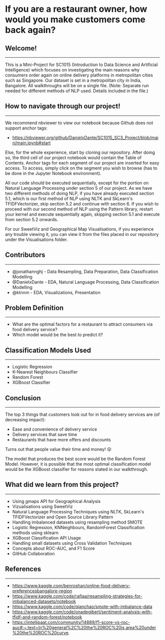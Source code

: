 # If you are a restaurant owner, **how** would you make customers come back again?

## Welcome!
---
This is a Mini-Project for SC1015 (Introduction to Data Science and Artificial Intelligence) which focuses on investigating the main reasons why consumers order again on online delivery platforms in metropolitan cities such as Singapore. Our dataset is set in a metropolitan city in India, Bangalore. All walkthroughs will be on a single file. (Note: Separate run needed for different methods of NLP used. Details included in the file.)

## How to navigate through our project!
---
We recommend nbviewer to view our notebook because Github does not support anchor tags:
- https://nbviewer.org/github/DanielxDante/SC1015_SC3_Project/blob/main/main.ipynb#start

Else, for the whole experience, start by cloning our repository. After doing so, the third cell of our project notebook would contain the Table of Contents. Anchor tags for each segment of our project are inserted for easy access. To access, simply click on the segment you wish to browse (has to be done in the Jupyter Notebook environment). 

All our code should be executed sequentially, except for the portion on Natural Language Processing under section 5 of our project. As we have two different methods of doing NLP, if you have already executed section 5.1, which is our first method of NLP using NLTK and SkLearn's TFIDFVectorizer, skip section 5.2 and continue with section 6. If you wish to proceed with our second method of NLP using the Pattern library, restart your kernel and execute sequentially again, skipping section 5.1 and execute from section 5.2 onwards.

For our SweetViz and Geographical Map Visualisations, if you experience any trouble viewing it, you can view it from the files placed in our repository under the Visualisations folder.  


## Contributors
---
- @jonathannghj - Data Resampling, Data Preparation, Data Classification Modelling
- @DanielxDante - EDA, Natural Language Processing, Data Classification Modelling
- @ktnnm - EDA, Visualizations, Presentation

## Problem Definition
---
- What are the optimal factors for a restaurant to attract consumers via food delivery service?
- Which model would be the best to predict it?

## Classification Models Used
---
- Logistic Regression
- K-Nearest Neighbours Classifier
- Random Forest
- XGBoost Classifier

## Conclusion
---
The top 3 things that customers look out for in food delivery services are (of decreasing impact):
- Ease and convenience of delivery service
- Delivery services that save time
- Restaurants that have more offers and discounts

Turns out that people value their time and money! :astonished:

The model that produces the best score would be the Random Forest Model. However, it is possible that the most optimal classification model would be the XGBoost classifier for reasons stated in our walkthrough.

## What did we learn from this project?
---
- Using gmaps API for Geographical Analysis
- Vizualisations using SweetViz
- Natural Language Processing Techniques using NLTK, SkLearn's TFIDFVectorizer and Open Source Library Pattern
- Handling imbalanced datasets using resampling method SMOTE
- Logistic Regression, KNNeighbours, RandomForest Classification methods using sklearn
- XGBoost Classification API Usage
- Handling small datasets using Cross Validation Techniques
- Concepts about ROC-AUC, and F1 Score
- GitHub Collaboration



## References
---
- https://www.kaggle.com/benroshan/online-food-delivery-preferencesbangalore-region
- https://www.kaggle.com/code/rafjaa/resampling-strategies-for-imbalanced-datasets/notebook
- https://www.kaggle.com/code/qianchao/smote-with-imbalance-data
- https://www.kaggle.com/code/onadegibert/sentiment-analysis-with-tfidf-and-random-forest/notebook
- https://intellipaat.com/community/14889/f1-score-vs-roc-auc#:~:text=In%20general%2C%20the%20ROC%20is,area%20under%20the%20ROC%20curve.
